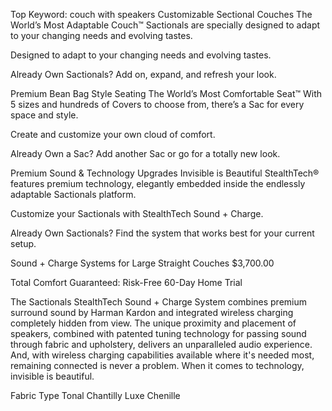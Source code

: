 Top Keyword: couch with speakers
Customizable Sectional Couches
The World’s Most Adaptable Couch™
Sactionals are specially designed to adapt to your changing needs and evolving tastes.

Designed to adapt to your changing needs and evolving tastes.

Already Own Sactionals?
Add on, expand, and refresh your look.

Premium Bean Bag Style Seating
The World’s Most Comfortable Seat™
With 5 sizes and hundreds of Covers to choose from, there’s a Sac for every space and style.

Create and customize your own cloud of comfort.

Already Own a Sac?
Add another Sac or go for a totally new look.

Premium Sound & Technology Upgrades
Invisible is Beautiful
StealthTech® features premium technology, elegantly embedded inside the endlessly adaptable Sactionals platform.

Customize your Sactionals with StealthTech Sound + Charge.

Already Own Sactionals?
Find the system that works best for your current setup.

Sound + Charge Systems for Large Straight Couches
$3,700.00

Total Comfort Guaranteed:
Risk-Free 60-Day Home Trial

The Sactionals StealthTech Sound + Charge System combines premium surround sound by Harman Kardon and integrated wireless charging completely hidden from view. The unique proximity and placement of speakers, combined with patented tuning technology for passing sound through fabric and upholstery, delivers an unparalleled audio experience. And, with wireless charging capabilities available where it's needed most, remaining connected is never a problem. When it comes to technology, invisible is beautiful.

Fabric Type
Tonal Chantilly Luxe Chenille
